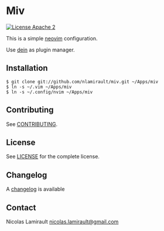# Miv

[![License Apache 2][badge-license]](LICENSE)

This is a simple [neovim][] configuration.

Use [dein](https://github.com/Shougo/dein.vim) as plugin manager.

## Installation

    $ git clone git://github.com/nlamirault/miv.git ~/Apps/miv
    $ ln -s ~/.vim ~/Apps/miv
    $ ln -s ~/.config/nvim ~/Apps/miv


## Contributing

See [CONTRIBUTING](CONTRIBUTING.md).


## License

See [LICENSE](LICENSE) for the complete license.


## Changelog

A [changelog](ChangeLog.md) is available


## Contact

Nicolas Lamirault <nicolas.lamirault@gmail.com>

[badge-license]: https://img.shields.io/badge/license-Apache2-green.svg?style=flat

[neovim]: https://neovim.org
